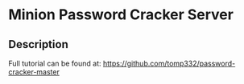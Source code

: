 # Minion Password Cracker Server

## Description

Full tutorial can be found at: https://github.com/tomp332/password-cracker-master